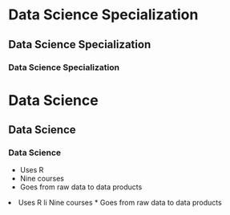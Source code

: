 
# Data Science Specialization 
## Data Science Specialization 
### Data Science Specialization 

<h1>Data Science</h1>
<h2>Data Science</h2>
<h3>Data Science</h3>

* Uses R 
* Nine courses 
* Goes from raw data to data products

<li> Uses R 
li Nine courses 
* Goes from raw data to data products

